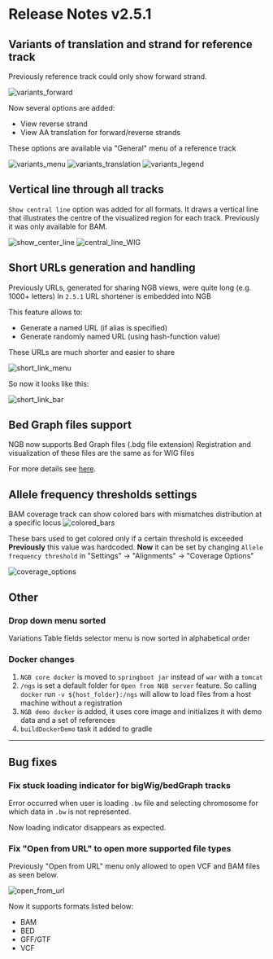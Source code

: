 # Release Notes v2.5.1

## Variants of translation and strand for reference track

Previously reference track could only show forward strand.

![variants_forward](images/variants_forward.png)

Now several options are added:

* View reverse strand
* View AA translation for forward/reverse strands

These options are available via "General" menu of a reference track

![variants_menu](images/variants_menu.png)
![variants_translation](images/variants_translation.png)
![variants_legend](images/variants_legend.png)

## Vertical line through all tracks

`Show central line` option was added for all formats. It draws a vertical line that illustrates the centre of the visualized region for each track. Previously it was only available for BAM.

![show_center_line](images/show_center_line.png)
![central_line_WIG](images/central_line_WIG.png)

## Short URLs generation and handling

Previously URLs, generated for sharing NGB views, were quite long (e.g. 1000+ letters)
In `2.5.1` URL shortener is embedded into NGB

This feature allows to:

* Generate a named URL (if alias is specified)
* Generate randomly named URL (using hash-function value)

These URLs are much shorter and easier to share

![short_link_menu](images/short_link_menu.png)

So now it looks like this:

![short_link_bar](images/short_link_bar.png)

## Bed Graph files support

NGB now supports Bed Graph files (.bdg file extension)
Registration and visualization of these files are the same as for WIG files

For more details see [here](../../user-guide/tracks-wig.md#bedgraph-tracks).

## Allele frequency thresholds settings

BAM coverage track can show colored bars with mismatches distribution at a specific locus
![colored_bars](images/colored_bars.png)

These bars used to get colored only if a certain threshold is exceeded
**Previously** this value was hardcoded. **Now** it can be set by changing `Allele frequency threshold` in "Settings" -> "Alignments" -> "Coverage Options"

![coverage_options](images/coverage_options.png)

## Other

### Drop down menu sorted

Variations Table fields selector menu is now sorted in alphabetical order

### Docker changes

1. `NGB core docker` is moved to `springboot jar` instead of `war` with a `tomcat`
2. `/ngs` is set a default folder for `Open from NGB server` feature. So calling `docker` run ```-v ${host_folder}:/ngs``` will allow to load files from a host machine without a registration
3. `NGB demo docker` is added, it uses core image and initializes it with demo data and a set of references
4. `buildDockerDemo` task it added to gradle

***

## Bug fixes

### Fix stuck loading indicator for bigWig/bedGraph tracks

Error occurred when user is loading `.bw` file and selecting chromosome for which data in `.bw` is not represented.

Now loading indicator disappears as expected.

### Fix "Open from URL" to open more supported file types

Previously "Open from URL" menu only allowed to open VCF and BAM files as seen below.

![open_from_url](images/open_from_url_bug.png)

Now it supports formats listed below:

* BAM
* BED
* GFF/GTF
* VCF

